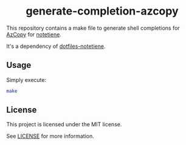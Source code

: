 <h1 align="center">generate-completion-azcopy</h1>

This repository contains a make file to generate shell completions for [AzCopy](https://github.com/Azure/azure-storage-azcopy) for [notetiene](https://github.com/notetiene).

It's a dependency of [dotfiles-notetiene](https://github.com/notetiene/dotfiles-notetiene).

## Usage

Simply execute:
```bash
make
```

## License
This project is licensed under the MIT license.

See [LICENSE](./LICENSE) for more information.

